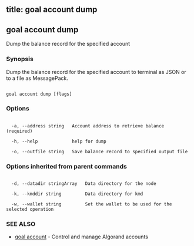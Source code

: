 title: goal account dump
---
## goal account dump



Dump the balance record for the specified account



### Synopsis



Dump the balance record for the specified account to terminal as JSON or to a file as MessagePack.



```

goal account dump [flags]

```



### Options



```

  -a, --address string   Account address to retrieve balance (required)

  -h, --help             help for dump

  -o, --outfile string   Save balance record to specified output file

```



### Options inherited from parent commands



```

  -d, --datadir stringArray   Data directory for the node

  -k, --kmddir string         Data directory for kmd

  -w, --wallet string         Set the wallet to be used for the selected operation

```



### SEE ALSO



* [goal account](../../account/account/)	 - Control and manage Algorand accounts



